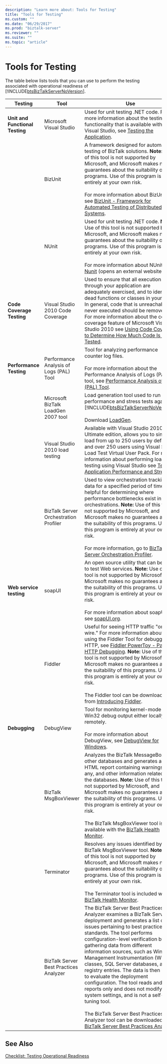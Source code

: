 ```yaml
---
description: "Learn more about: Tools for Testing"
title: "Tools for Testing"
ms.custom: ""
ms.date: "06/29/2017"
ms.prod: "biztalk-server"
ms.reviewer: ""
ms.suite: ""
ms.topic: "article"
---
```

# Tools for Testing
The table below lists tools that you can use to perform the testing associated with operational readiness of [!INCLUDE[btsBizTalkServerNoVersion](../includes/btsbiztalkservernoversion-md.md)].

| Testing  |  Tool  |  Use   |
|---|---|---|
| **Unit and Functional Testing** |   Microsoft Visual Studio  |   Used for unit testing .NET code. For more information about the testing functionality that is available with Visual Studio, see [Testing the Application](/azure/devops/test/overview).  |
|  |   BizUnit  |  A framework designed for automated testing of BizTalk solutions. **Note:**  Use of this tool is not supported by Microsoft, and Microsoft makes no guarantees about the suitability of this programs. Use of this program is entirely at your own risk. <br /><br /> For more information about BizUnit, see [BizUnit - Framework for Automated Testing of Distributed Systems](https://github.com/BizUnit/BizUnit).  |
|   |   NUnit   |   Used for unit testing .NET code. **Note:**  Use of this tool is not supported by Microsoft, and Microsoft makes no guarantees about the suitability of this programs. Use of this program is entirely at your own risk. <br /><br /> For more information about NUnit, see [Nunit](https://nunit.org/) (opens an external website).   |
|    **Code Coverage Testing**    |   Visual Studio 2010 Code Coverage  |   Used to ensure that all execution paths through your application are adequately exercised, and to identify dead functions or classes in your code. In general, code that is unreachable or never executed should be removed. For more information about the code coverage feature of Microsoft Visual Studio 2010 see [Using Code Coverage to Determine How Much Code Is Being Tested](/visualstudio/test/using-code-coverage-to-determine-how-much-code-is-being-tested?viewFallbackFrom=vs-2015).  |
|     **Performance Testing**     |   Performance Analysis of Logs (PAL) Tool  |  Tool for analyzing performance counter log files.<br /><br /> For more information about the Performance Analysis of Logs (PAL) tool, see [Performance Analysis of Logs (PAL) Tool](https://github.com/clinthuffman/PAL).     |
|  |   Microsoft BizTalk LoadGen 2007 tool  |   Load generation tool used to run performance and stress tests against [!INCLUDE[btsBizTalkServerNoVersion](../includes/btsbiztalkservernoversion-md.md)].<br /><br /> Download [LoadGen](https://www.microsoft.com/download/details.aspx?id=14925).    |
|   |   Visual Studio 2010 load testing   |   Available with Visual Studio 2010 Ultimate edition, allows you to simulate load from up to 250 users by default, and over 250 users using Visual Studio Load Test Virtual User Pack. For more information about performing load testing using Visual Studio see [Testing Application Performance and Stress](/previous-versions/dd293540(v=vs.140)).   |
|   | BizTalk Server Orchestration Profiler |   Used to view orchestration tracking data for a specified period of time; helpful for determining where performance bottlenecks exist in orchestrations. **Note:**  Use of this tool is not supported by Microsoft, and Microsoft makes no guarantees about the suitability of this programs. Use of this program is entirely at your own risk. <br /><br /> For more information, go to [BizTalk Server Orchestration Profiler](https://github.com/mahieddine/biztalk-orchestration-profiler).    |
|     **Web service testing**     |  soapUI   |   An open source utility that can be used to test Web services. **Note:**  Use of this tool is not supported by Microsoft, and Microsoft makes no guarantees about the suitability of this programs. Use of this program is entirely at your own risk. <br /><br /> For more information about soapUI, see [soapUI.org](https://www.soapui.org/).    |
|    |   Fiddler  |  Useful for seeing HTTP traffic "on the wire." For more information about using the Fiddler Tool for debugging HTTP, see [Fiddler PowerToy - Part 1: HTTP Debugging](/previous-versions/windows/internet-explorer/ie-developer/). **Note:**  Use of this tool is not supported by Microsoft, and Microsoft makes no guarantees about the suitability of this programs. Use of this program is entirely at your own risk. <br /><br /> The Fiddler tool can be downloaded from [Introducing Fiddler](https://www.telerik.com/fiddler).   |
| **Debugging**   |   DebugView  |  Tool for monitoring kernel-mode and Win32 debug output either locally or remotely.<br /><br /> For more information about DebugView, see [DebugView for Windows](/sysinternals/downloads/debugview).   |
|  |  BizTalk MsgBoxViewer   |   Analyzes the BizTalk MessageBox and other databases and generates an HTML report containing warnings, if any, and other information related to the databases. **Note:**  Use of this tool is not supported by Microsoft, and Microsoft makes no guarantees about the suitability of this programs. Use of this program is entirely at your own risk. <br /><br /> The BizTalk MsgBoxViewer tool is available with the [BizTalk Health Monitor](../core/monitoring-biztalk-server.md).   |
|  |   Terminator   |    Resolves any issues identified by the BizTalk MsgBoxViewer tool. **Note:**  Use of this tool is not supported by Microsoft, and Microsoft makes no guarantees about the suitability of this programs. Use of this program is entirely at your own risk. <br /><br /> The Terminator tool is included with [BizTalk Health Monitor](../core/monitoring-biztalk-server.md).  |
|   |   BizTalk Server Best Practices Analyzer    | The BizTalk Server Best Practices Analyzer examines a BizTalk Server deployment and generates a list of issues pertaining to best practices standards. The tool performs configuration-level verification by gathering data from different information sources, such as Windows Management Instrumentation (WMI) classes, SQL Server databases, and registry entries. The data is then used to evaluate the deployment configuration. The tool reads and reports only and does not modify any system settings, and is not a self-tuning tool.<br /><br /> The BizTalk Server Best Practices Analyzer tool can be downloaded from [BizTalk Server Best Practices Analyzer](https://www.microsoft.com/download/details.aspx?id=43382). |

## See Also
 [Checklist: Testing Operational Readiness](~/technical-guides/checklist-testing-operational-readiness.md)